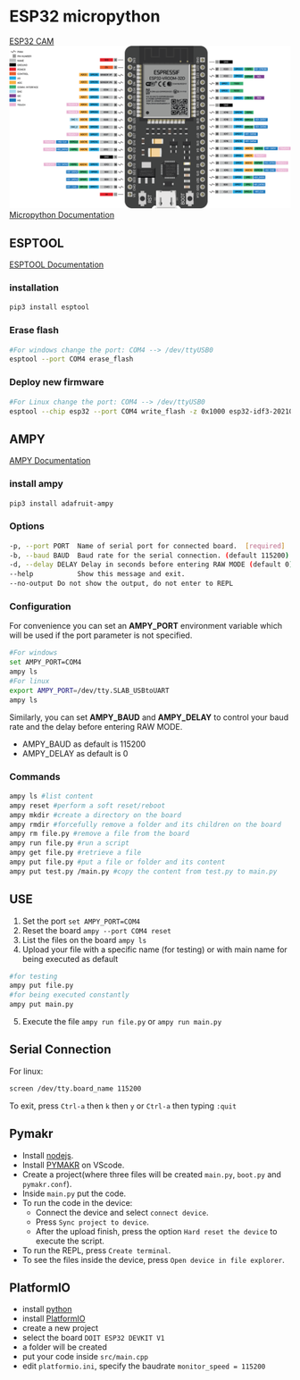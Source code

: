 # ESP32 micropython
[ESP32 CAM](./static/ESP32CAM.md)
![board](static/ESP32-38pin.png)
[Micropython Documentation](https://docs.micropython.org/en/latest/index.html)
## **ESPTOOL**
[ESPTOOL Documentation](https://docs.espressif.com/projects/esptool/en/latest/esp32/index.html)
### installation
```bash
pip3 install esptool
```
### Erase flash
```bash
#For windows change the port: COM4 --> /dev/ttyUSB0  
esptool --port COM4 erase_flash
```
### Deploy new firmware
```bash
#For Linux change the port: COM4 --> /dev/ttyUSB0  
esptool --chip esp32 --port COM4 write_flash -z 0x1000 esp32-idf3-20210202-v1.14.bin
```
## **AMPY**
[AMPY Documentation](https://pypi.org/project/adafruit-ampy/)
### install ampy
```bash
pip3 install adafruit-ampy
```
### Options
```bash
-p, --port PORT  Name of serial port for connected board.  [required]  
-b, --baud BAUD  Baud rate for the serial connection. (default 115200)  
-d, --delay DELAY Delay in seconds before entering RAW MODE (default 0)  
--help           Show this message and exit.
--no-output Do not show the output, do not enter to REPL
```
### Configuration
For convenience you can set an **AMPY_PORT** environment variable which will be used if the port parameter is not specified.
```bash
#For windows  
set AMPY_PORT=COM4  
ampy ls  
#For linux  
export AMPY_PORT=/dev/tty.SLAB_USBtoUART  
ampy ls
```
Similarly, you can set **AMPY_BAUD** and **AMPY_DELAY** to control your baud rate and the delay before entering RAW MODE.  
- AMPY_BAUD as default is 115200
- AMPY_DELAY as default is 0

### Commands
```bash
ampy ls #list content
ampy reset #perform a soft reset/reboot
ampy mkdir #create a directory on the board
ampy rmdir #forcefully remove a folder and its children on the board
ampy rm file.py #remove a file from the board
ampy run file.py #run a script
ampy get file.py #retrieve a file
ampy put file.py #put a file or folder and its content
ampy put test.py /main.py #copy the content from test.py to main.py
```
## USE
1. Set the port `set AMPY_PORT=COM4`
2. Reset the board `ampy --port COM4 reset`
3. List the files on the board `ampy ls`
4. Upload your file with a specific name (for testing) or with main name for being executed as default
```bash
#for testing
ampy put file.py
#for being executed constantly
ampy put main.py
```
5. Execute the file `ampy run file.py` or `ampy run main.py`

## Serial Connection
For linux:
```bash
screen /dev/tty.board_name 115200
```
To exit, press `Ctrl-a` then `k` then `y` or `Ctrl-a` then typing `:quit`

## Pymakr
- Install [nodejs](https://nodejs.org).
- Install [PYMAKR](https://marketplace.visualstudio.com/items?itemName=pycom.Pymakr) on VScode.
- Create a project(where three files will be created `main.py`, `boot.py` and `pymakr.conf`).
- Inside `main.py` put the code.
- To run the code in the device:
  * Connect the device and select `connect device`.
  * Press `Sync project to device`.
  * After the upload finish, press the option `Hard reset the device` to execute the script.
- To run the REPL, press `Create terminal`.
- To see the files inside the device, press `Open device in file explorer`.

## PlatformIO
- install [python](https://python.org/download)
- install [PlatformIO](https://marketplace.visualstudio.com/publishers/platformio)
- create a new project
- select the board `DOIT ESP32 DEVKIT V1`
- a folder will be created
- put your code inside `src/main.cpp`
- edit `platformio.ini`, specify the baudrate `monitor_speed = 115200`
